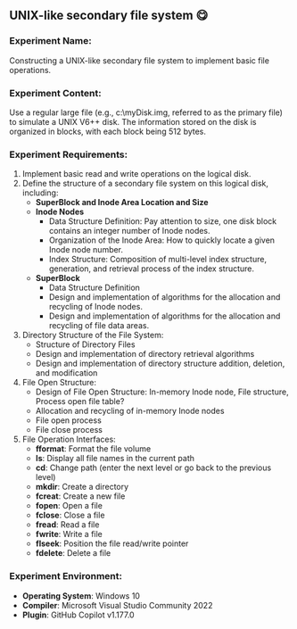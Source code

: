 ## UNIX-like secondary file system  :yum:
### Experiment Name:
Constructing a UNIX-like secondary file system to implement basic file operations.


### Experiment Content:
Use a regular large file (e.g., c:\myDisk.img, referred to as the primary file) to simulate a UNIX V6++ disk. The information stored on the disk is organized in blocks, with each block being 512 bytes.


### Experiment Requirements:
1. Implement basic read and write operations on the logical disk.
2. Define the structure of a secondary file system on this logical disk, including:
    - **SuperBlock and Inode Area Location and Size**
    - **Inode Nodes**
        - Data Structure Definition: Pay attention to size, one disk block contains an integer number of Inode nodes.
        - Organization of the Inode Area: How to quickly locate a given Inode node number.
        - Index Structure: Composition of multi-level index structure, generation, and retrieval process of the index structure.
    - **SuperBlock**
        - Data Structure Definition
        - Design and implementation of algorithms for the allocation and recycling of Inode nodes.
        - Design and implementation of algorithms for the allocation and recycling of file data areas.
3. Directory Structure of the File System:
    - Structure of Directory Files
    - Design and implementation of directory retrieval algorithms
    - Design and implementation of directory structure addition, deletion, and modification
4. File Open Structure:
    - Design of File Open Structure: In-memory Inode node, File structure, Process open file table?
    - Allocation and recycling of in-memory Inode nodes
    - File open process
    - File close process
5. File Operation Interfaces:
    - **fformat**: Format the file volume
    - **ls**: Display all file names in the current path
    - **cd**: Change path (enter the next level or go back to the previous level)
    - **mkdir**: Create a directory
    - **fcreat**: Create a new file
    - **fopen**: Open a file
    - **fclose**: Close a file
    - **fread**: Read a file
    - **fwrite**: Write a file
    - **flseek**: Position the file read/write pointer
    - **fdelete**: Delete a file

  
### Experiment Environment:
- **Operating System**: Windows 10
- **Compiler**: Microsoft Visual Studio Community 2022
- **Plugin**: GitHub Copilot v1.177.0

